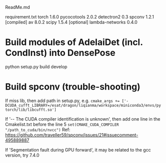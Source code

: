 ReadMe.md

requirement.txt
torch                  1.6.0
pycocotools            2.0.2
detectron2             0.3
spconv                 1.2.1 [compiled]
av                     8.0.2
scipy                  1.5.4
[optional] lambda-networks 0.4.0

# Build modules of AdelaiDet (incl. CondInst) into DensePose
python setup.py build develop

# Build spconv (trouble-shooting)

If miss lib, then add path in setup.py, e.g.
`
            cmake_args += ['-DCUDA_cufft_LIBRARY=/esat/dragon/liqianma/workspace/miniconda3/envs/pytorch/lib/libcufft.so']
`

If '-- The CUDA compiler identification is unknown', then add one line in the Cmakelist.txt before the line 5
`set(CMAKE_CUDA_COMPILER "/path_to_cuda/bin/nvcc")`
Ref: https://github.com/traveller59/spconv/issues/21#issuecomment-495889887

If 'Segmentation fault during GPU forward', it may be related to the gcc version, try 7.4.0

